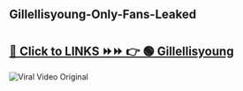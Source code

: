 
 ## Gillellisyoung-Only-Fans-Leaked

# <h2><a href="https://clipsfans.com/Gillellisyoung&ref=git">🔗 Click to LINKS ⏩⏩ 👉 🟢 Gillellisyoung </a></h2>

<a href="https://clipsfans.com/Gillellisyoung&ref=git" rel="nofollow" data-target="animated-image.originalLink"><img src="https://i.ibb.co.com/xMMVF88/686577567.gif" alt="Viral Video Original" style="max-width: 100%; display: inline-block;" data-target="animated-image.originalImage"></a>
